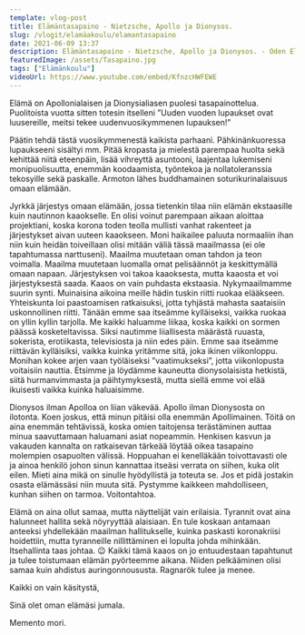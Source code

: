 ```yaml
---
template: vlog-post
title: Elämäntasapaino - Nietzsche, Apollo ja Dionysos.
slug: /vlogit/elamäakoulu/elamantasapaino
date: 2021-06-09 13:37
description: Elämäntasapaino - Nietzsche, Apollo ja Dionysos. - Oden Elämänkoulu 
featuredImage: /assets/Tasapaino.jpg
tags: ["Elämänkoulu"]
videoUrl: https://www.youtube.com/embed/KfnzcHWFEWE
---
```

Elämä on Apollonialaisen ja Dionysialiasen puolesi tasapainottelua. Puolitoista vuotta sitten totesin itselleni ”Uuden vuoden lupaukset ovat luusereille, meitsi tekee uudenvuosikymmenen lupauksen!”  

Päätin tehdä tästä vuosikymmenestä kaikista parhaani. Pähkinänkuoressa lupaukseeni sisältyi mm. Pitää kropasta ja mielestä parempaa huolta sekä kehittää niitä eteenpäin, lisää vihreyttä asuntooni, laajentaa lukemiseni monipuolisuutta, enemmän koodaamista, työntekoa ja nollatoleranssia tekosyille sekä paskalle. Armoton lähes buddhamainen soturikurinalaisuus omaan elämään.

Jyrkkä järjestys omaan elämään, jossa tietenkin tilaa niin elämän ekstaasille kuin nautinnon kaaokselle. En olisi voinut parempaan aikaan aloittaa projektiani, koska korona toden teolla mullisti vanhat rakenteet ja järjestykset aivan uuteen kaaokseen. Moni haikailee paluuta normaaliin ihan niin kuin heidän toiveillaan olisi mitään väliä tässä maailmassa (ei ole tapahtumassa narttuseni). Maailma muutetaan oman tahdon ja teon voimalla. Maailma muutetaan luomalla omat pelisäännöt ja keskittymällä omaan napaan. Järjestyksen voi takoa kaaoksesta, mutta kaaosta et voi järjestyksestä saada.
Kaaos on vain puhdasta ekstaasia. Nykymaailmamme suurin synti. Muinaisina aikoina meille hädin tuskin riitti ruokaa elääkseen. Yhteiskunta loi paastoamisen ratkaisuksi, jotta tyhjästä mahasta saataisiin uskonnollinen riitti. Tänään emme saa itseämme kylläiseksi, vaikka ruokaa on yllin kyllin tarjolla. Me kaikki haluamme liikaa, koska kaikki on sormen päässä kosketeltavissa. Siksi nautimme liiallisesta määrästä ruuasta, sokerista, erotiikasta, televisiosta ja niin edes päin. Emme saa itseämme riittävän kylläisiksi, vaikka kuinka yritämme sitä, joka ikinen viikonloppu. Monihan kokee arjen vaan työläiseksi ”vaatimukseksi”, jotta viikonlopusta voitaisiin nauttia. Etsimme ja löydämme kauneutta dionysolaisista hetkistä, siitä hurmanvimmasta ja päihtymyksestä, mutta siellä emme voi elää ikuisesti vaikka kuinka haluaisimme.

Dionysos ilman Apolloa on liian väkevää. Apollo ilman Dionysosta on ilotonta. Koen joskus, että minun pitäisi olla enemmän Apollimainen. Töitä on aina enemmän tehtävissä, koska omien taitojensa terästäminen auttaa minua saavuttamaan haluamani asiat nopeammin. Henkisen kasvun ja vakauden kannalta on ratkaisevan tärkeää löytää oikea tasapaino molempien osapuolten välissä. Hoppuahan ei kenelläkään toivottavasti ole ja ainoa henkilö johon sinun kannattaa itseäsi verrata on siihen, kuka olit eilen. Mieti aina mikä on sinulle hyödyllistä ja toteuta se. Jos et pidä jostakin osasta elämässäsi niin muuta sitä. Pystymme kaikkeen mahdolliseen, kunhan siihen on tarmoa. Voitontahtoa.  

Elämä on aina ollut samaa, mutta näyttelijät vain erilaisia.  Tyrannit ovat aina halunneet hallita sekä nöyryyttää alaisiaan. En tule koskaan antamaan anteeksi yhdellekään maailman hallitukselle, kuinka paskasti koronakriisi hoidettiin, mutta tyranneille nillittäminen ei lopulta johda mihinkään. Itsehallinta taas johtaa. 😉 Kaikki tämä kaaos on jo entuudestaan tapahtunut ja tulee toistumaan elämän pyörteemme aikana. Niiden pelkääminen olisi samaa kuin ahdistus auringonnoususta. Ragnarök tulee ja menee.

Kaikki on vain käsitystä,

Sinä olet oman elämäsi jumala.

Memento mori.